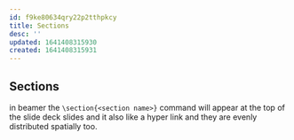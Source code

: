 ```yaml
---
id: f9ke80634qry22p2tthpkcy
title: Sections
desc: ''
updated: 1641408315930
created: 1641408315931
---
```



## Sections

in beamer the `\section{<section name>}` command will appear at the top of the slide deck slides and it also like a hyper link and they are evenly distributed spatially too.
